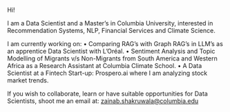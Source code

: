 Hi! 

I am a Data Scientist and a Master’s in Columbia University, interested in Recommendation Systems, NLP, Financial Services and Climate Science.

I am currently working on:
• Comparing RAG’s with Graph RAG’s in LLM’s as an apprentice Data Scientist with L’Oréal.
• Sentiment Analysis and Topic Modelling of Migrants v/s Non-Migrants from South America and Western Africa as a Research Assistant at Columbia Climate School.
• A Data Scientist at a Fintech Start-up: Prospero.ai where I am analyzing stock market trends.

If you wish to collaborate, learn or have suitable opportunities for Data Scientists, shoot me an email at: zainab.shakruwala@columbia.edu

<!---
zainab2303/zainab2303 is a ✨ special ✨ repository because its `README.md` (this file) appears on your GitHub profile.
You can click the Preview link to take a look at your changes.
--->
